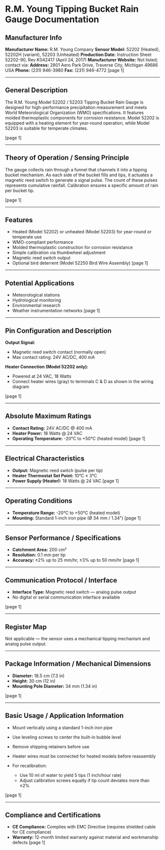 # R.M. Young Tipping Bucket Rain Gauge Documentation

## Manufacturer Info

**Manufacturer Name:** R.M. Young Company
**Sensor Model:** 52202 (Heated), 52202H (variant), 52203 (Unheated)
**Production Date:** Instruction Sheet 52202-90, Rev K042417 (April 24, 2017)
**Manufacturer Website:** Not listed; contact via:
**Address:** 2801 Aero Park Drive, Traverse City, Michigan 49686 USA
**Phone:** (231) 946-3980
**Fax:** (231) 946-4772
\[page 1]

---

## General Description

The R.M. Young Model 52202 / 52203 Tipping Bucket Rain Gauge is designed for high-performance precipitation measurement and meets World Meteorological Organization (WMO) specifications. It features molded thermoplastic components for corrosion resistance. Model 52202 is equipped with a heating element for year-round operation, while Model 52203 is suitable for temperate climates.

\[page 1]

---

## Theory of Operation / Sensing Principle

The gauge collects rain through a funnel that channels it into a tipping bucket mechanism. As each side of the bucket fills and tips, it actuates a magnetic reed switch to generate a signal pulse. The count of these pulses represents cumulative rainfall. Calibration ensures a specific amount of rain per bucket tip.

\[page 1]

---

## Features

* Heated (Model 52202) or unheated (Model 52203) for year-round or temperate use
* WMO-compliant performance
* Molded thermoplastic construction for corrosion resistance
* Simple calibration via thumbwheel adjustment
* Magnetic reed switch output
* Optional bird deterrent (Model 52250 Bird Wire Assembly)
  \[page 1]

---

## Potential Applications

* Meteorological stations
* Hydrological monitoring
* Environmental research
* Weather instrumentation networks
  \[page 1]

---

## Pin Configuration and Description

**Output Signal:**

* Magnetic reed switch contact (normally open)
* Max contact rating: 24V AC/DC, 400 mA

**Heater Connection (Model 52202 only):**

* Powered at 24 VAC, 18 Watts
* Connect heater wires (gray) to terminals C & D as shown in the wiring diagram

\[page 1]

---

## Absolute Maximum Ratings

* **Contact Rating:** 24V AC/DC @ 400 mA
* **Heater Power:** 18 Watts @ 24 VAC
* **Operating Temperature:** -20°C to +50°C (heated model)
  \[page 1]

---

## Electrical Characteristics

* **Output:** Magnetic reed switch (pulse per tip)
* **Heater Thermostat Set Point:** 10°C ± 3°C
* **Power Supply (Heater):** 18 Watts @ 24 VAC
  \[page 1]

---

## Operating Conditions

* **Temperature Range:** -20°C to +50°C (heated model)
* **Mounting:** Standard 1-inch iron pipe (Ø 34 mm / 1.34")
  \[page 1]

---

## Sensor Performance / Specifications

* **Catchment Area:** 200 cm²
* **Resolution:** 0.1 mm per tip
* **Accuracy:** ±2% up to 25 mm/hr, ±3% up to 50 mm/hr
  \[page 1]

---

## Communication Protocol / Interface

* **Interface Type:** Magnetic reed switch — analog pulse output
* No digital or serial communication interface available

\[page 1]

---

## Register Map

Not applicable — the sensor uses a mechanical tipping mechanism and analog pulse output.

---

## Package Information / Mechanical Dimensions

* **Diameter:** 18.5 cm (7.3 in)
* **Height:** 30 cm (12 in)
* **Mounting Pole Diameter:** 34 mm (1.34 in)

\[page 1]

---

## Basic Usage / Application Information

* Mount vertically using a standard 1-inch iron pipe
* Use leveling screws to center the built-in bubble level
* Remove shipping retainers before use
* Heater wires must be connected for heated models before reassembly
* For recalibration:

  * Use 10 ml of water to yield 5 tips (1 inch/hour rate)
  * Adjust calibration screws equally if tip count deviates more than ±2%

\[page 1]

---

## Compliance and Certifications

* **CE Compliance:** Complies with EMC Directive (requires shielded cable for CE compliance)
* **Warranty:** 12-month limited warranty against material and workmanship defects
  \[page 1]
